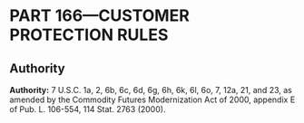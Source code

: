 # PART 166—CUSTOMER PROTECTION RULES


## Authority

**Authority:** 7 U.S.C. 1a, 2, 6b, 6c, 6d, 6g, 6h, 6k, 6l, 6o, 7, 12a, 21, and 23, as amended by the Commodity Futures Modernization Act of 2000, appendix E of Pub. L. 106-554, 114 Stat. 2763 (2000).




